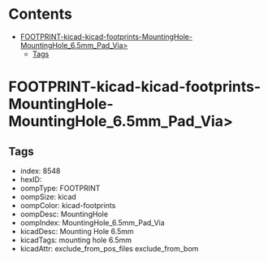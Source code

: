 



Contents
========

* [FOOTPRINT-kicad-kicad-footprints-MountingHole-MountingHole_6.5mm_Pad_Via>](#footprint-kicad-kicad-footprints-mountinghole-mountinghole_65mm_pad_via)
	* [Tags](#tags)

# FOOTPRINT-kicad-kicad-footprints-MountingHole-MountingHole_6.5mm_Pad_Via>

## Tags

- index: 8548
- hexID: 
- oompType: FOOTPRINT
- oompSize: kicad
- oompColor: kicad-footprints
- oompDesc: MountingHole
- oompIndex: MountingHole_6.5mm_Pad_Via
- kicadDesc: Mounting Hole 6.5mm
- kicadTags: mounting hole 6.5mm
- kicadAttr: exclude_from_pos_files exclude_from_bom
